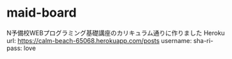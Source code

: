 # maid-board
N予備校WEBプログラミング基礎講座のカリキュラム通りに作りました
Heroku url: https://calm-beach-65068.herokuapp.com/posts
username: sha-ri- pass: love